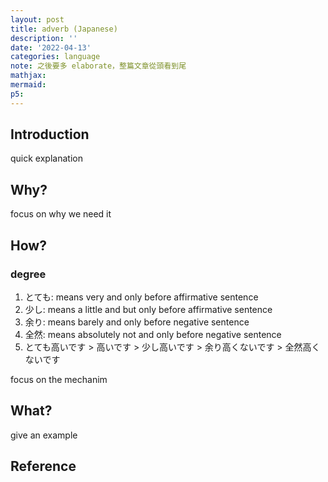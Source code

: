 ```yaml
---
layout: post
title: adverb (Japanese)
description: ''
date: '2022-04-13'
categories: language
note: 之後要多 elaborate，整篇文章從頭看到尾
mathjax:
mermaid:
p5:
---
```


## Introduction

quick explanation

## Why?

focus on why we need it

## How?

### degree

1. とても: means very and only before affirmative sentence
2. 少し: means a little and but only before affirmative sentence
3. 余り: means barely and only before negative sentence
4. 全然: means absolutely not and only before negative sentence
5. とても高いです > 高いです > 少し高いです > 余り高くないです > 全然高くないです

focus on the mechanim

## What?

give an example

## Reference
